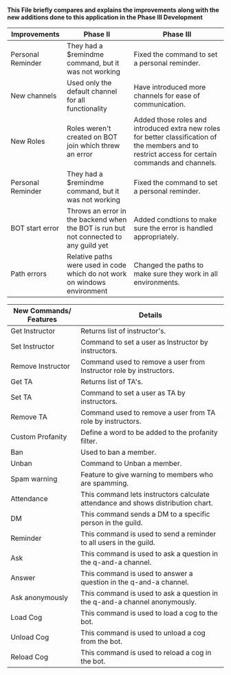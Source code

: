 
**This File briefly compares and explains the improvements along with the new additions done to this application in the Phase III Development**

|  Improvements | Phase II  | Phase III |
| ------------ | ------------ | ------------ |
| Personal Reminder | They had a $remindme command, but it was not working | Fixed the command to set a personal reminder. |
| New channels | Used only the default channel for all functionality | Have introduced more channels for ease of communication. |
| New Roles | Roles weren't created on BOT join which threw an error | Added those roles and introduced extra new roles for better classification of the members and to restrict access for certain commands and channels. |
| Personal Reminder | They had a $remindme command, but it was not working | Fixed the command to set a personal reminder. |
| BOT start error | Throws an error in the backend when the BOT is run but not connected to any guild yet | Added condtions to make sure the error is handled appropriately. |
| Path errors | Relative paths were used in code which do not work on windows environment | Changed the paths to make sure they work in all environments. |


|  New Commands/ Features | Details |
| ------------ |------------ |
| Get Instructor | Returns list of instructor's. |
| Set Instructor | Command to set a user as Instructor by instructors. |
| Remove Instructor | Command used to remove a user from Instructor role by instructors. |
| Get TA | Returns list of TA's. |
| Set TA | Command to set a user as TA by instructors. |
| Remove TA | Command used to remove a user from TA role by instructors. |
| Custom Profanity | Define a word to be added to the profanity filter. |
| Ban | Used to ban a member. |
| Unban | Command to Unban a member. |
| Spam warning | Feature to give warning to members who are spamming. |
| Attendance | This command lets instructors calculate attendance and shows distribution chart. |
| DM | This command sends a DM to a specific person in the guild. |
| Reminder | This command is used to send a reminder to all users in the guild. |
| Ask | This command is used to ask a question in the q-and-a channel. |
| Answer | This command is used to answer a question in the q-and-a channel. |
| Ask anonymously | This command is used to ask a question in the q-and-a channel anonymously. |
| Load Cog | This command is used to load a cog to the bot. |
| Unload Cog | This command is used to unload a cog from the bot. |
| Reload Cog | This command is used to reload a cog in the bot. |
